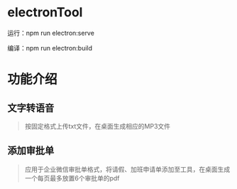 # electronTool

运行：npm run electron:serve

编译：npm run electron:build

# 功能介绍

## 文字转语音

> 按固定格式上传txt文件，在桌面生成相应的MP3文件

## 添加审批单

> 应用于企业微信审批单格式，将请假、加班申请单添加至工具，在桌面生成一个每页最多放置6个审批单的pdf